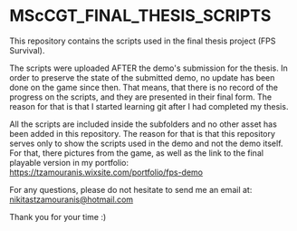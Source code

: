 # MScCGT_FINAL_THESIS_SCRIPTS

This repository contains the scripts used in the final thesis project (FPS Survival). 


The scripts were uploaded AFTER the demo's submission for the thesis.
In order to preserve the state of the submitted demo, no update has been done on the game since then. That means, that there is no record of the progress on the scripts, and they are presented in their final form.
The reason for that is that I started learning git after I had completed my thesis.

All the scripts are included inside the subfolders and no other asset has been added in this repository. The reason for that is that this repository serves only to show the scripts used in the demo and not the demo itself. For that, there pictures from the game, as well as the link to the final playable version in my portfolio: https://tzamouranis.wixsite.com/portfolio/fps-demo

For any questions, please do not hesitate to send me an email at: nikitastzamouranis@hotmail.com

Thank you for your time  :)